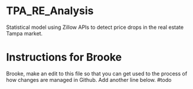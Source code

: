 # TPA_RE_Analysis
Statistical model using Zillow APIs to detect price drops in the real estate Tampa market.

# Instructions for Brooke

Brooke, make an edit to this file so that you can get used to the process of how changes are managed in Github. Add another line below. #todo 
